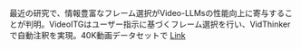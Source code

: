 最近の研究で、情報豊富なフレーム選択がVideo-LLMsの性能向上に寄与することが判明。VideoITGはユーザー指示に基づくフレーム選択を行い、VidThinkerで自動注釈を実現。40K動画データセットで
[Link](http://arxiv.org/abs/2507.13353v1)

